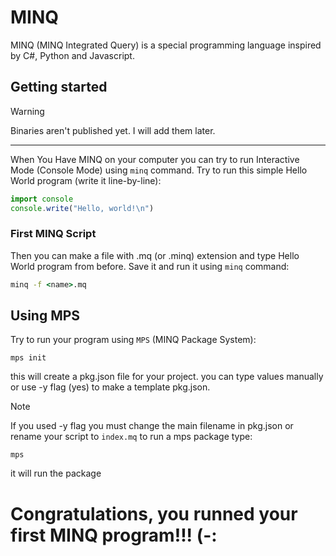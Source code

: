 # MINQ
MINQ (MINQ Integrated Query) is a special programming language inspired by C#, Python and Javascript.
## Getting started
> [!WARNING]
> Binaries aren't published yet.
> I will add them later.
________________
When You Have MINQ on your computer you can try to run Interactive Mode (Console Mode) using `minq` command.
Try to run this simple Hello World program (write it line-by-line):
```ts
import console
console.write("Hello, world!\n")
```
### First MINQ Script
Then you can make a file with .mq (or .minq) extension and type Hello World program from before. Save it and run it using `minq` command:
```bat
minq -f <name>.mq
```

## Using MPS
Try to run your program using `MPS` (MINQ Package System):
```
mps init
```
this will create a pkg.json file for your project. you can type values manually or use -y flag (yes) to make a template pkg.json.
> [!NOTE]
> If you used -y flag you must change the main filename in pkg.json or rename your script to `index.mq`
to run a mps package type:
```
mps
```
it will run the package
# Congratulations, you runned your first MINQ program!!! (-:

